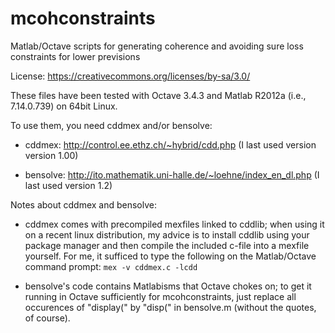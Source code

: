 mcohconstraints
===============

Matlab/Octave scripts for generating coherence and avoiding sure loss constraints for lower previsions


License:
    https://creativecommons.org/licenses/by-sa/3.0/


These files have been tested with Octave 3.4.3 and Matlab R2012a
(i.e., 7.14.0.739) on 64bit Linux.

To use them, you need cddmex and/or bensolve:

* cddmex: 
    http://control.ee.ethz.ch/~hybrid/cdd.php
(I last used version version 1.00)

* bensolve:
    http://ito.mathematik.uni-halle.de/~loehne/index_en_dl.php
(I last used version 1.2)


Notes about cddmex and bensolve:

* cddmex comes with precompiled mexfiles linked to cddlib; when using it on a
recent linux distribution, my advice is to install cddlib using your package
manager and then compile the included c-file into a mexfile yourself.
For me, it sufficed to type the following on the Matlab/Octave command prompt:
```mex -v cddmex.c -lcdd```

* bensolve's code contains Matlabisms that Octave chokes on; to get it running
in Octave sufficiently for mcohconstraints, just replace all occurences of
"display(" by "disp(" in bensolve.m (without the quotes, of course).
